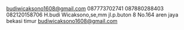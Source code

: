 budiwicaksono1608@gmail.com
087773702741
087880288403
082120158706
H.budi Wicaksono,se,mm
jl.p.buton 8 No.164
aren jaya
bekasi timur
budiwicaksono1608@gmail.com
